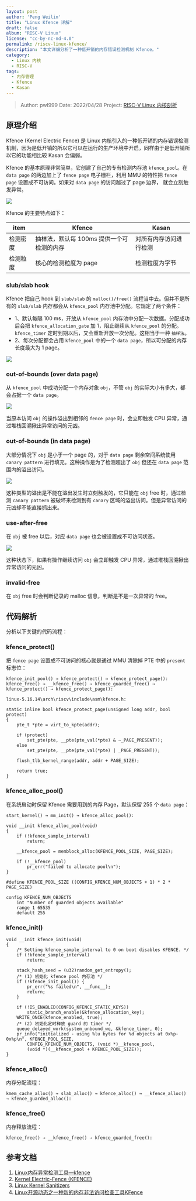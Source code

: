 ```yaml
---
layout: post
author: 'Peng Weilin'
title: "Linux Kfence 详解"
draft: false
album: "RISC-V Linux"
license: "cc-by-nc-nd-4.0"
permalink: /riscv-linux-kfence/
description: "本文详细分析了一种低开销的内存错误检测机制 Kfence。"
category:
  - Linux 内核
  - RISC-V
tags:
  - 内存管理
  - Kfence
  - Kasan
---
```


> Author:  pwl999
> Date:    2022/04/28
> Project: [RISC-V Linux 内核剖析](https://gitee.com/tinylab/riscv-linux)

## 原理介绍

Kfence (Kernel Electric Fence) 是 Linux 内核引入的一种低开销的内存错误检测机制，因为是低开销的所以它可以在运行的生产环境中开启，同样由于是低开销所以它的功能相比较 Kasan 会偏弱。

Kfence 的基本原理非常简单，它创建了自己的专有检测内存池 `kfence_pool`。在 `data page` 的两边加上了 `fence page` 电子栅栏，利用 MMU 的特性把 `fence page` 设置成不可访问。如果对 `data page` 的访问越过了 page 边界， 就会立刻触发异常。

![](/wp-content/uploads/2022/03/riscv-linux/images/kfence/kfence_pool.png)

Kfence 的主要特点如下：

| item     | Kfence                                    | Kasan                  |
| -------- | ----------------------------------------- | ---------------------- |
| 检测密度 | 抽样法，默认每 100ms 提供一个可检测的内存 | 对所有内存访问进行检测 |
| 检测粒度 | 核心的检测粒度为 page                     | 检测粒度为字节         |

### slub/slab hook

Kfence 把自己 hook 到 `slub/slab` 的 `malloc()/free()` 流程当中去。但并不是所有的 `slub/slab` 内存都会从 `kfence_pool` 内存池中分配。它规定了两个条件：

- 1、默认每隔 100 ms，开放从 `kfence_pool` 内存池中分配一次数据。分配成功后会把 `kfence_allocation_gate` 加 1，阻止继续从 `kfence_pool` 的分配。`kfence_timer` 定时到期以后，又会重新开放一次分配。这相当于一种 `抽样法`。
- 2、每次分配都会占用 `kfence_pool` 中的一个 `data page`，所以可分配的内存长度最大为 1 page。

![](/wp-content/uploads/2022/03/riscv-linux/images/kfence/kfence_slub_hook.png)

### out-of-bounds (over data page)

从 `kfence_pool` 中成功分配一个内存对象 `obj`，不管 `obj` 的实际大小有多大，都会占据一个 `data page`。

![](/wp-content/uploads/2022/03/riscv-linux/images/kfence/kfence_outbound_fence.png)

当原本访问 `obj` 的操作溢出到相邻的 `fence page` 时，会立即触发 CPU 异常，通过堆栈回溯揪出异常访问的元凶。

### out-of-bounds (in data page)

大部分情况下 `obj` 是小于一个 page 的，对于 `data page` 剩余空间系统使用 `canary pattern` 进行填充。这种操作是为了检测超出了 `obj` 但还在 `data page` 范围内的溢出访问。

![](/wp-content/uploads/2022/03/riscv-linux/images/kfence/kfence_outbound_canary.png)

这种类型的溢出是不能在溢出发生时立刻触发的，它只能在 `obj` free 时，通过检测 `canary pattern` 被破坏来检测到有 `canary` 区域的溢出访问。但是异常访问的元凶却不能直接抓出来。

### use-after-free

在 `obj` 被 free 以后，对应 `data page` 也会被设置成不可访问状态。

![](/wp-content/uploads/2022/03/riscv-linux/images/kfence/kfence_use_afterfree.png)

这种状态下，如果有操作继续访问 `obj` 会立即触发 CPU 异常，通过堆栈回溯揪出异常访问的元凶。

### invalid-free

在 `obj` free 时会判断记录的 malloc 信息，判断是不是一次异常的 free。

## 代码解析

分析以下关键的代码流程：

### kfence_protect()

把 `fence page` 设置成不可访问的核心就是通过 MMU 清除掉 PTE 中的 `present` 标志位：

```
kfence_init_pool() → kfence_protect() → kfence_protect_page():
kfence_free() → __kfence_free() → kfence_guarded_free() → kfence_protect() → kfence_protect_page():

linux-5.16.14\arch\riscv\include\asm\kfence.h:

static inline bool kfence_protect_page(unsigned long addr, bool protect)
{
	pte_t *pte = virt_to_kpte(addr);

	if (protect)
		set_pte(pte, __pte(pte_val(*pte) & ~_PAGE_PRESENT));
	else
		set_pte(pte, __pte(pte_val(*pte) | _PAGE_PRESENT));

	flush_tlb_kernel_range(addr, addr + PAGE_SIZE);

	return true;
}
```

### kfence_alloc_pool()

在系统启动时保留 Kfence 需要用到的内存 Page，默认保留 255 个 `data page`：

```
start_kernel() → mm_init() → kfence_alloc_pool():

void __init kfence_alloc_pool(void)
{
	if (!kfence_sample_interval)
		return;

	__kfence_pool = memblock_alloc(KFENCE_POOL_SIZE, PAGE_SIZE);

	if (!__kfence_pool)
		pr_err("failed to allocate pool\n");
}

#define KFENCE_POOL_SIZE ((CONFIG_KFENCE_NUM_OBJECTS + 1) * 2 * PAGE_SIZE)

config KFENCE_NUM_OBJECTS
	int "Number of guarded objects available"
	range 1 65535
	default 255
```

### kfence_init()

```
void __init kfence_init(void)
{
	/* Setting kfence_sample_interval to 0 on boot disables KFENCE. */
	if (!kfence_sample_interval)
		return;

	stack_hash_seed = (u32)random_get_entropy();
    /* (1) 初始化 kfence pool 内存池 */
	if (!kfence_init_pool()) {
		pr_err("%s failed\n", __func__);
		return;
	}

	if (!IS_ENABLED(CONFIG_KFENCE_STATIC_KEYS))
		static_branch_enable(&kfence_allocation_key);
	WRITE_ONCE(kfence_enabled, true);
    /* (2) 初始化定时释放 guard 的 timer */
	queue_delayed_work(system_unbound_wq, &kfence_timer, 0);
	pr_info("initialized - using %lu bytes for %d objects at 0x%p-0x%p\n", KFENCE_POOL_SIZE,
		CONFIG_KFENCE_NUM_OBJECTS, (void *)__kfence_pool,
		(void *)(__kfence_pool + KFENCE_POOL_SIZE));
}
```

### kfence_alloc()

内存分配流程：

```
kmem_cache_alloc() → slab_alloc() → kfence_alloc() → __kfence_alloc() → kfence_guarded_alloc():
```

### kfence_free()

内存释放流程：

```
kfence_free() → __kfence_free() → kfence_guarded_free():
```

## 参考文档

1. [Linux内存异常检测工具—kfence](https://www.jianshu.com/p/f967086f9129)
2. [Kernel Electric-Fence (KFENCE)](https://www.kernel.org/doc/html/latest/dev-tools/kfence.html)
3. [Linux Kernel Sanitizers](https://gitee.com/mirrors/KASAN)
4. [Linux开源动态之一种新的内存非法访问检查工具KFence](https://www.cnblogs.com/liuhailong0112/p/14683431.html)
